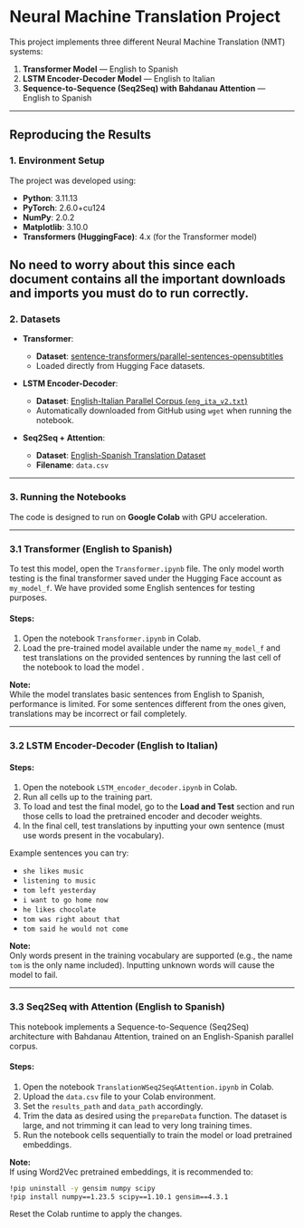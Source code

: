 # Neural Machine Translation Project

This project implements three different Neural Machine Translation (NMT) systems:

1. **Transformer Model** — English to Spanish
2. **LSTM Encoder-Decoder Model** — English to Italian
3. **Sequence-to-Sequence (Seq2Seq) with Bahdanau Attention** — English to Spanish

---

## Reproducing the Results

### 1. Environment Setup

The project was developed using:

- **Python**: 3.11.13
- **PyTorch**: 2.6.0+cu124
- **NumPy**: 2.0.2
- **Matplotlib**: 3.10.0
- **Transformers (HuggingFace)**: 4.x (for the Transformer model)

No need to worry about this since each document contains all the important downloads and imports you must do to run correctly.
---

### 2. Datasets


- **Transformer**:  
  - **Dataset**: [sentence-transformers/parallel-sentences-opensubtitles](https://huggingface.co/datasets/sentence-transformers/parallel-sentences-opensubtitles)  
  - Loaded directly from Hugging Face datasets.
  
- **LSTM Encoder-Decoder**:  
  - **Dataset**: [English-Italian Parallel Corpus (`eng_ita_v2.txt`)](https://raw.githubusercontent.com/kyuz0/llm-chronicles/main/datasets/eng_ita_v2.txt)  
  - Automatically downloaded from GitHub using `wget` when running the notebook.

- **Seq2Seq + Attention**:  
  - **Dataset**: [English-Spanish Translation Dataset](https://www.kaggle.com/datasets/lonnieqin/englishspanish-translation-dataset)  
  - **Filename**: `data.csv`

---

### 3. Running the Notebooks

The code is designed to run on **Google Colab** with GPU acceleration.

---

### 3.1 Transformer (English to Spanish)

To test this model, open the `Transformer.ipynb` file. The only model worth testing is the final transformer saved under the Hugging Face account as `my_model_f`.  We have provided some English sentences for testing purposes.

#### Steps:

1. Open the notebook `Transformer.ipynb` in Colab.
2. Load the pre-trained model available under the name `my_model_f` and test translations on the provided sentences by running the last cell of the notebook to load the model .

**Note:**  
While the model translates basic sentences from English to Spanish, performance is limited. For some sentences different from the ones given, translations may be incorrect or fail completely.

---

### 3.2 LSTM Encoder-Decoder (English to Italian)

#### Steps:

1. Open the notebook `LSTM_encoder_decoder.ipynb` in Colab.
2. Run all cells up to the training part.
3. To load and test the final model, go to the **Load and Test** section and run those cells to load the pretrained encoder and decoder weights.
4. In the final cell, test translations by inputting your own sentence (must use words present in the vocabulary).

Example sentences you can try:
- `she likes music`
- `listening to music`
- `tom left yesterday`
- `i want to go home now`
- `he likes chocolate`
- `tom was right about that`
- `tom said he would not come`

**Note:**  
Only words present in the training vocabulary are supported (e.g., the name `tom` is the only name included). Inputting unknown words will cause the model to fail.

---

### 3.3 Seq2Seq with Attention (English to Spanish)
This notebook implements a Sequence-to-Sequence (Seq2Seq) architecture with Bahdanau Attention, trained on an English-Spanish parallel corpus.

#### Steps:

1. Open the notebook `TranslationWSeq2Seq&Attention.ipynb` in Colab.
2. Upload the `data.csv` file to your Colab environment.
3. Set the `results_path` and `data_path` accordingly.
4. Trim the data as desired using the `prepareData` function. The dataset is large, and not trimming it can lead to very long training times.
5. Run the notebook cells sequentially to train the model or load pretrained embeddings.

**Note:**  
If using Word2Vec pretrained embeddings, it is recommended to:

```bash
!pip uninstall -y gensim numpy scipy
!pip install numpy==1.23.5 scipy==1.10.1 gensim==4.3.1

```
Reset the Colab runtime to apply the changes.

